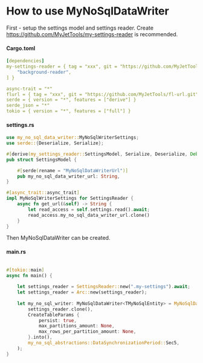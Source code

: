 # How to use MyNoSqlDataWriter

First - setup the settings model and settings reader. Create https://github.com/MyJetTools/my-settings-reader is recommended.

#### Cargo.toml
```yaml
[dependencies]
my-settings-reader = { tag = "xxx", git = "https://github.com/MyJetTools/my-settings-reader.git", features = [
    "background-reader",
] }

async-trait = "*"
flurl = { tag = "xxx", git = "https://github.com/MyJetTools/fl-url.git" }
serde = { version = "*", features = ["derive"] }
serde_json = "*"
tokio = { version = "*", features = ["full"] }
```

#### settings.rs
```rust
use my_no_sql_data_writer::MyNoSqlWriterSettings;
use serde::{Deserialize, Serialize};

#[derive(my_settings_reader::SettingsModel, Serialize, Deserialize, Debug, Clone)]
pub struct SettingsModel {

    #[serde(rename = "MyNoSqlDataWriterUrl")]
    pub my_no_sql_data_writer_url: String,
}

#[async_trait::async_trait]
impl MyNoSqlWriterSettings for SettingsReader {
    async fn get_url(&self) -> String {
        let read_access = self.settings.read().await;
        read_access.my_no_sql_data_writer_url.clone()
    }
}
```


Then MyNoSqlDataWriter can be created.


#### main.rs
```rust

#[tokio::main]
async fn main() {
    
    let settings_reader = SettingsReader::new(".my-settings").await;
    let settings_reader = Arc::new(settings_reader);
    
    let my_no_sql_writer: MyNoSqlDataWriter<TMyNoSqlEntity> = MyNoSqlDataWriter::new(
        settings_reader.clone(),
        CreateTableParams {
            persist: true,
            max_partitions_amount: None,
            max_rows_per_partition_amount: None,
        }.into(),
        my_no_sql_abstractions::DataSynchronizationPeriod::Sec5,
    );
}

```
